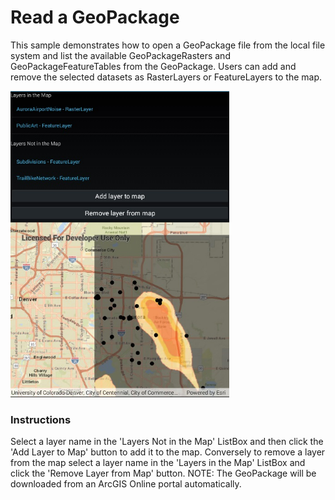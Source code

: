 # Read a GeoPackage

This sample demonstrates how to open a GeoPackage file from the local file system and list the available GeoPackageRasters and GeoPackageFeatureTables from the GeoPackage. Users can add and remove the selected datasets as RasterLayers or FeatureLayers to the map.

<img src="ReadGeoPackage.jpg" width="350"/>

### Instructions

Select a layer name in the 'Layers Not in the Map' ListBox and then click the 'Add Layer to Map' button to add it to the map. Conversely to remove a layer from the map select a layer name in the 'Layers in the Map' ListBox and click the 'Remove Layer from Map' button. NOTE: The GeoPackage will be downloaded from an ArcGIS Online portal automatically.